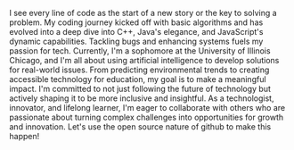 I see every line of code as the start of a new story or the key to solving a problem. My coding journey kicked off with basic algorithms and has evolved into a deep dive into C++, Java's elegance, and JavaScript's dynamic capabilities. Tackling bugs and enhancing systems fuels my passion for tech. Currently, I'm a sophomore at the University of Illinois Chicago, and I'm all about using artificial intelligence to develop solutions for real-world issues. From predicting environmental trends to creating accessible technology for education, my goal is to make a meaningful impact. I'm committed to not just following the future of technology but actively shaping it to be more inclusive and insightful. As a technologist, innovator, and lifelong learner, I'm eager to collaborate with others who are passionate about turning complex challenges into opportunities for growth and innovation. Let's use the open source nature of github to make this happen!

<!--
**fil-ski/fil-ski** is a ✨ _special_ ✨ repository because its `README.md` (this file) appears on your GitHub profile.

Here are some ideas to get you started:

- 🔭 I’m currently working on ...
- 🌱 I’m currently learning ...
- 👯 I’m looking to collaborate on ...
- 🤔 I’m looking for help with ...
- 💬 Ask me about ...
- 📫 How to reach me: ...
- 😄 Pronouns: ...
- ⚡ Fun fact: ...
-->
